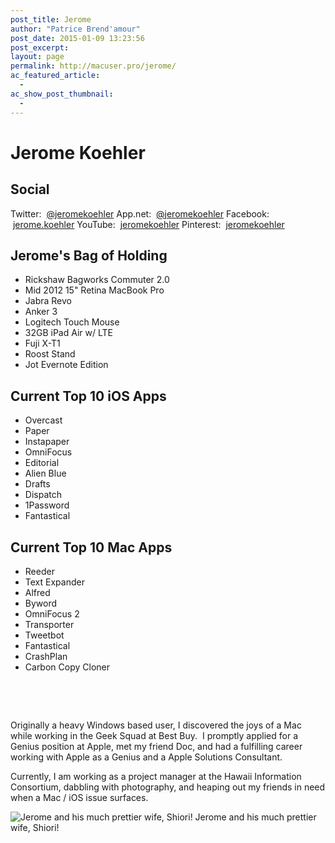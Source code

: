 ```yaml
---
post_title: Jerome
author: "Patrice Brend'amour"
post_date: 2015-01-09 13:23:56
post_excerpt:
layout: page
permalink: http://macuser.pro/jerome/
ac_featured_article:
  - 
ac_show_post_thumbnail:
  - 
---
```



<h1 class="text-align-center">Jerome Koehler</h1>

<h2>Social</h2>

Twitter:  <a href="https://twitter.com/jeromekoehler">@jeromekoehler</a>
App.net:  <a href="https://alpha.app.net/jeromekoehler">@jeromekoehler</a>
Facebook:  <a href="https://www.facebook.com/jerome.koehler">jerome.koehler</a>
YouTube:  <a href="https://www.youtube.com/user/jeromekoehler">jeromekoehler</a>
Pinterest:  <a href="http://www.pinterest.com/jeromekoehler/">jeromekoehler</a>

<h2>Jerome's Bag of Holding</h2>

<ul>
    <li>Rickshaw Bagworks Commuter 2.0</li>
    <li>Mid 2012 15" Retina MacBook Pro</li>
    <li>Jabra Revo</li>
    <li>Anker 3</li>
    <li>Logitech Touch Mouse</li>
    <li>32GB iPad Air w/ LTE</li>
    <li>Fuji X-T1</li>
    <li>Roost Stand</li>
    <li>Jot Evernote Edition</li>
</ul>

<h2>Current Top 10 iOS Apps</h2>

<ul>
    <li>Overcast</li>
    <li>Paper</li>
    <li>Instapaper</li>
    <li>OmniFocus</li>
    <li>Editorial</li>
    <li>Alien Blue</li>
    <li>Drafts</li>
    <li>Dispatch</li>
    <li>1Password</li>
    <li>Fantastical</li>
</ul>

<h2>Current Top 10 Mac Apps</h2>

<ul>
    <li>Reeder</li>
    <li>Text Expander</li>
    <li>Alfred</li>
    <li>Byword</li>
    <li>OmniFocus 2</li>
    <li>Transporter</li>
    <li>Tweetbot</li>
    <li>Fantastical</li>
    <li>CrashPlan</li>
    <li>Carbon Copy Cloner</li>
</ul>

&nbsp;

&nbsp;

<span style="font-size: 14px">Originally a heavy Windows based user, I discovered the joys of a Mac while working in the Geek Squad at Best Buy.  I promptly applied for a Genius position at Apple, met my friend Doc, and had a fulfilling career working with Apple as a Genius and a Apple Solutions Consultant.</span>

Currently, I am working as a project manager at the Hawaii Information Consortium, dabbling with photography, and heaping out my friends in need when a Mac / iOS issue surfaces.

<img src="http://static.squarespace.com/static/53680deee4b0dfd7136d8d20/t/53ec5d0de4b0b7ceea748b8b/1407999249244/?format=original" alt="Jerome and his much prettier wife, Shiori!" /> Jerome and his much prettier wife, Shiori!